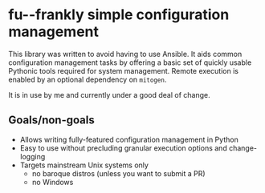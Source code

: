 # fu--frankly simple configuration management

This library was written to avoid having to use Ansible. It aids common
configuration management tasks by offering a basic set of quickly usable Pythonic
tools required for system management. Remote execution is enabled by an optional
dependency on `mitogen`.

It is in use by me and currently under a good deal of change.

## Goals/non-goals

- Allows writing fully-featured configuration management in Python
- Easy to use without precluding granular execution options and change-logging
- Targets mainstream Unix systems only
  - no baroque distros (unless you want to submit a PR)
  - no Windows
